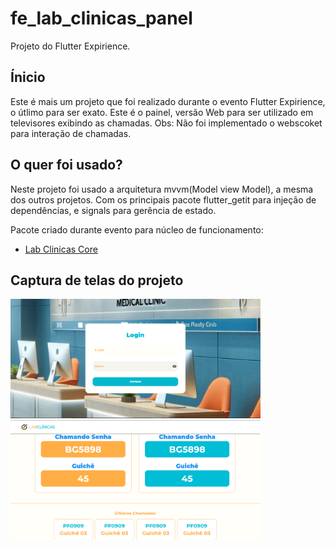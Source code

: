 # fe_lab_clinicas_panel

Projeto do Flutter Expirience.

## Ínicio

Este é mais um projeto que foi realizado durante o evento Flutter Expirience, o útlimo para ser exato. Este é o painel, versão Web para ser utilizado em televisores exibindo as chamadas. Obs: Não foi implementado o webscoket para interação de chamadas.

## O quer foi usado?

Neste projeto foi usado a arquitetura mvvm(Model view Model), a mesma dos outros projetos. Com os principais pacote flutter_getit para injeção de dependências, e signals para gerência de estado.

Pacote criado durante evento para núcleo de funcionamento:
- [Lab Clinicas Core](https://github.com/emanuelxenos/lab_clinicas_core)

## Captura de telas do projeto

<div>

<img src="screenscapture/tela de login.png" width='400' title="Tela de login"/>
<img src="screenscapture/inicio.png" width='400' title="Tela de ínicio"/>
<div>
</div>
